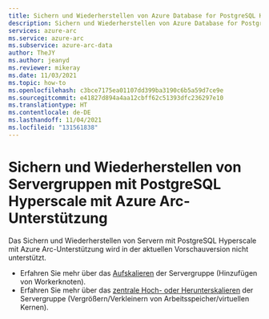 ```yaml
---
title: Sichern und Wiederherstellen von Azure Database for PostgreSQL Hyperscale-Servergruppen
description: Sichern und Wiederherstellen von Azure Database for PostgreSQL Hyperscale-Servergruppen
services: azure-arc
ms.service: azure-arc
ms.subservice: azure-arc-data
author: TheJY
ms.author: jeanyd
ms.reviewer: mikeray
ms.date: 11/03/2021
ms.topic: how-to
ms.openlocfilehash: c3bce7175ea01107dd399ba3190c6b5a59d7ce9e
ms.sourcegitcommit: e41827d894a4aa12cbff62c51393dfc236297e10
ms.translationtype: HT
ms.contentlocale: de-DE
ms.lasthandoff: 11/04/2021
ms.locfileid: "131561838"
---
```

# <a name="back-up-and-restore-azure-arc-enabled-postgresql-hyperscale-server-groups"></a>Sichern und Wiederherstellen von Servergruppen mit PostgreSQL Hyperscale mit Azure Arc-Unterstützung

Das Sichern und Wiederherstellen von Servern mit PostgreSQL Hyperscale mit Azure Arc-Unterstützung wird in der aktuellen Vorschauversion nicht unterstützt.

- Erfahren Sie mehr über das [Aufskalieren](scale-out-in-postgresql-hyperscale-server-group.md) der Servergruppe (Hinzufügen von Workerknoten).
- Erfahren Sie mehr über das [zentrale Hoch- oder Herunterskalieren](scale-up-down-postgresql-hyperscale-server-group-using-cli.md) der Servergruppe (Vergrößern/Verkleinern von Arbeitsspeicher/virtuellen Kernen).
